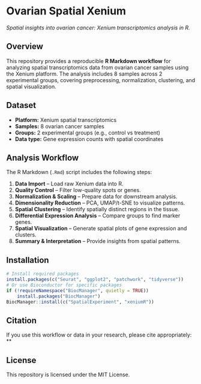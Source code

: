 # Ovarian Spatial Xenium

*Spatial insights into ovarian cancer: Xenium transcriptomics analysis in R.*

## Overview

This repository provides a reproducible **R Markdown workflow** for analyzing spatial transcriptomics data from ovarian cancer samples using the Xenium platform. The analysis includes 8 samples across 2 experimental groups, covering preprocessing, normalization, clustering, and spatial visualization.

## Dataset

* **Platform:** Xenium spatial transcriptomics
* **Samples:** 8 ovarian cancer samples
* **Groups:** 2 experimental groups (e.g., control vs treatment)
* **Data type:** Gene expression counts with spatial coordinates

## Analysis Workflow

The R Markdown (`.Rmd`) script includes the following steps:

1. **Data Import** – Load raw Xenium data into R.
2. **Quality Control** – Filter low-quality spots or genes.
3. **Normalization & Scaling** – Prepare data for downstream analysis.
4. **Dimensionality Reduction** – PCA, UMAP/t-SNE to visualize patterns.
5. **Spatial Clustering** – Identify spatially distinct regions in the tissue.
6. **Differential Expression Analysis** – Compare groups to find marker genes.
7. **Spatial Visualization** – Generate spatial plots of gene expression and clusters.
8. **Summary & Interpretation** – Provide insights from spatial patterns.

## Installation

```r
# Install required packages
install.packages(c("Seurat", "ggplot2", "patchwork", "tidyverse"))
# Or use Bioconductor for specific packages
if (!requireNamespace("BiocManager", quietly = TRUE))
    install.packages("BiocManager")
BiocManager::install(c("SpatialExperiment", "xeniumR"))
```

## Citation

If you use this workflow or data in your research, please cite appropriately:
**

## License

This repository is licensed under the MIT License.

